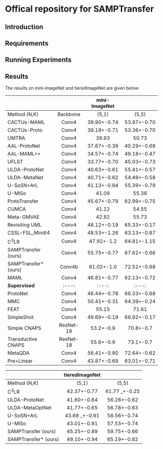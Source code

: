 # Offical repository for SAMPTransfer

## Introduction

## Requirements 

## Running Experiments


## Results

The results on mini-ImageNet and tieredImageNet are given below:

|  |  | mini-ImageNet |  |
| :--- | :---: | :---: | :---: |
| Method (N,K) | Backbone | (5,1) | (5,5) |
| CACTUs-MAML  | Conv4 | 39.90+-0.74 | 53.97+-0.70 |
| CACTUs-Proto  | Conv4 | 39.18+-0.71 | 53.36+-0.70 |
| UMTRA  | Conv4 | 39.93 | 50.73 |
| AAL-ProtoNet  | Conv4 | 37.67+-0.39 | 40.29+-0.68 |
| AAL-MAML++  | Conv4 | 34.57+-0.74 | 49.18+-0.47 |
| UFLST  | Conv4 | 33.77+-0.70 | 45.03+-0.73 |
| ULDA-ProtoNet  | Conv4 | 40.63+-0.61 | 55.41+-0.57 |
| ULDA-MetaNet  | Conv4 | 40.71+-0.62 | 54.49+-0.58 |
| U-SoSN+ArL  | Conv4 | 41.13+-0.84 | 55.39+-0.79 |
| U-MISo  | Conv4 | 41.09 | 55.38 |
| ProtoTransfer  | Conv4 | 45.67+-0.79 | 62.99+-0.75 |
| CUMCA  | Conv4 | 41.12 | 54.55 |
| Meta-GMVAE  | Conv4 | 42.82 | 55.73 |
| Revisiting UML  | Conv4 | 48.12+-0.19 | 65.33+-0.17 |
| CSSL-FSL_Mini64  | Conv4 | 48.53+-1.26 | 63.13+-0.87 |
| $\text{C}^3\text{LR}$  | Conv4 | 47.92+-1.2 | 64.81+-1.15 |
| SAMPTransfer (ours) | Conv4 | 55.75+-0.77 | 67.62+-0.66 |
| SAMPTransfer* (ours) | Conv4b | 61.02+-1.0 | 72.52+-0.68 |
| MAML  | Conv4 | 46.81+-0.77 | 62.13+-0.72 |
| **Supervised** | :---: | :---: | :---: |
| ProtoNet  | Conv4 | 46.44+-0.78 | 66.33+-0.68 |
| MMC  | Conv4 | 50.41+-0.31 | 64.39+-0.24 |
| FEAT  | Conv4 | 55.15 | 71.61 |
| SimpleShot  | Conv4 | 49.69+-0.19 | 66.92+-0.17 |
| Simple CNAPS  | ResNet-18 | 53.2+-0.9 | 70.8+-0.7 |
| Transductive CNAPS  | ResNet-18 | 55.6+-0.9 | 73.1+-0.7 |
| MetaQDA  | Conv4 | 56.41+-0.80 | 72.64+-0.62 |
| Pre+Linear  | Conv4 | 43.87+-0.69 | 63.01+-0.71 |

|  | tieredImageNet |  |
| :--- | :---: | :---: |
| Method (N,K) | (5,1) | (5,5) |
| $\text{C}^3\text{LR}$  | 42.37+-0.77 | 61.77 _+-0.25 |
| ULDA-ProtoNet  | 41.60+-0.64 | 56.28+-0.62 |
| ULDA-MetaOptNet  | 41.77+-0.65 | 56.78+-0.63 |
| U-SoSN+ArL  | 43.68 _+-0.91 | 58.56+-0.74 |
| U-MISo  | 43.01+-0.91 | 57.53+-0.74 |
| SAMPTransfer (ours) | 45.25+-0.89 | 59.75+-0.66 |
| SAMPTransfer* (ours) | 49.10+-0.94 | 65.19+-0.82 |
